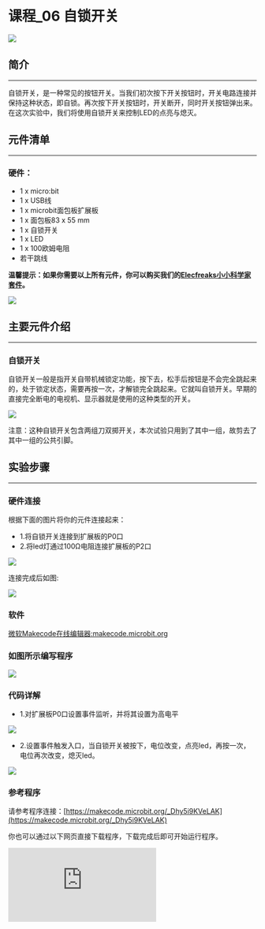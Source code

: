 ﻿# 课程_06 自锁开关

![](https://wiki-media-ef.oss-cn-hongkong.aliyuncs.com//images/ogadD6b.jpg)

## 简介
---
自锁开关，是一种常见的按钮开关。当我们初次按下开关按钮时，开关电路连接并保持这种状态，即自锁。再次按下开关按钮时，开关断开，同时开关按钮弹出来。在这次实验中，我们将使用自锁开关来控制LED的点亮与熄灭。

## 元件清单
---
### 硬件：
- 1 x micro:bit
- 1 x USB线
- 1 x microbit面包板扩展板
- 1 x 面包板83 x 55 mm
- 1 x 自锁开关
- 1 x LED
- 1 x 100欧姆电阻
- 若干跳线

**温馨提示：如果你需要以上所有元件，你可以购买我们的[Elecfreaks小小科学家套件](https://item.taobao.com/item.htm?ft=t&id=597096675822)。**

![](https://wiki-media-ef.oss-cn-hongkong.aliyuncs.com//images/W4tseua.jpg)

## 主要元件介绍
---
### 自锁开关

自锁开关一般是指开关自带机械锁定功能，按下去，松手后按钮是不会完全跳起来的，处于锁定状态，需要再按一次，才解锁完全跳起来。它就叫自锁开关。早期的直接完全断电的电视机、显示器就是使用的这种类型的开关。

![](https://wiki-media-ef.oss-cn-hongkong.aliyuncs.com//images/hareBrE.jpg)

注意：这种自锁开关包含两组刀双掷开关，本次试验只用到了其中一组，故剪去了其中一组的公共引脚。

## 实验步骤
---
### 硬件连接
根据下面的图片将你的元件连接起来：

- 1.将自锁开关连接到扩展板的P0口
- 2.将led灯通过100Ω电阻连接扩展板的P2口

![](https://wiki-media-ef.oss-cn-hongkong.aliyuncs.com//images/k4dfMBY.jpg)

连接完成后如图:

![](https://wiki-media-ef.oss-cn-hongkong.aliyuncs.com//images/AuCiJU3.jpg)

### 软件

[微软Makecode在线编辑器:makecode.microbit.org](https://makecode.microbit.org/)



### 如图所示编写程序

![](https://wiki-media-ef.oss-cn-hongkong.aliyuncs.com//images/case_06_01.png)

### 代码详解
- 1.对扩展板P0口设置事件监听，并将其设置为高电平

![](https://wiki-media-ef.oss-cn-hongkong.aliyuncs.com//images/case_06_02.png)

- 2.设置事件触发入口，当自锁开关被按下，电位改变，点亮led，再按一次，电位再次改变，熄灭led。

![](https://wiki-media-ef.oss-cn-hongkong.aliyuncs.com//images/case_06_03.png)

### 参考程序
请参考程序连接：[https://makecode.microbit.org/_Dhy5i9KVeLAK](https://makecode.microbit.org/_Dhy5i9KVeLAK)

你也可以通过以下网页直接下载程序，下载完成后即可开始运行程序。




<div
    style={{
        position: 'relative',
        paddingBottom: '60%',
        overflow: 'hidden',
    }}
>
    <iframe
        src="https://makecode.microbit.org/_Dhy5i9KVeLAK"
        frameborder="0"
        sandbox="allow-popups allow-forms allow-scripts allow-same-origin"
        style={{
            position: 'absolute',
            width: '100%',
            height: '100%',
        }}
    />
</div>

## 实验结果
---
按下自锁开关，LED点亮；再按一次，LED熄灭。

![](https://wiki-media-ef.oss-cn-hongkong.aliyuncs.com//images/sCMwXXf.gif)


## 思考
---
楼梯灯通常就是用单刀双掷开关来实现的，可以在楼上开灯楼下关灯，也可以在楼下开灯，去楼上关灯，如果我想用两只自锁按钮实现楼梯灯的功能，该如何设计电路与编程？

## 常见问题
---

## 更多信息，欢迎访问：
---
[micro:bit知识库地址](https://www.elecfreaks.com/learn-cn/)
micro:bit官方推荐供应商：[恩孚科技淘宝店](https://shop69086944.taobao.com/?spm=a230r.7195193.1997079397.2.RSthR0)
QQ技术交流群：570756726

